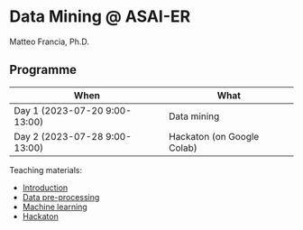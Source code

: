 # Data Mining @ ASAI-ER

Matteo Francia, Ph.D.

## Programme

| When | What |
| -    | -    |
| Day 1 (2023-07-20 9:00-13:00) | Data mining |
| Day 2 (2023-07-28 9:00-13:00) | Hackaton (on Google Colab) |

Teaching materials:

- [Introduction](https://w4bo.github.io/2023-asaier-datamining/00-Introduction.slides.html)
- [Data pre-processing](https://w4bo.github.io/2023-asaier-datamining/01-DataPreprocessing.slides.html)
- [Machine learning](https://w4bo.github.io/2023-asaier-datamining/02-MachineLearning.slides.html)
- [Hackaton](???)
